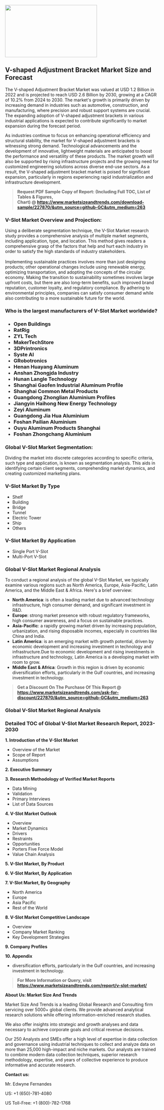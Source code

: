 <p><img class="alignnone size-medium wp-image-20088" src="https://ffe5etoiles.com/wp-content/uploads/2024/12/MST1-300x171.png" alt="" width="300" height="171" /></p><h2>V-shaped Adjustment Bracket Market Size and Forecast</h2><p>The V-shaped Adjustment Bracket Market was valued at USD 1.2 Billion in 2022 and is projected to reach USD 2.6 Billion by 2030, growing at a CAGR of 10.2% from 2024 to 2030. The market's growth is primarily driven by increasing demand in industries such as automotive, construction, and manufacturing, where precision and robust support systems are crucial. The expanding adoption of V-shaped adjustment brackets in various industrial applications is expected to contribute significantly to market expansion during the forecast period.</p><p>As industries continue to focus on enhancing operational efficiency and structural stability, the market for V-shaped adjustment brackets is witnessing strong demand. Technological advancements and the development of innovative, lightweight materials are anticipated to boost the performance and versatility of these products. The market growth will also be supported by rising infrastructure projects and the growing need for customized engineering solutions across diverse end-use sectors. As a result, the V-shaped adjustment bracket market is poised for significant expansion, particularly in regions experiencing rapid industrialization and infrastructure development.</p></p><blockquote id="" class=""><strong>Request PDF Sample Copy of Report: (Including Full TOC, List of Tables &amp; Figures, Chart)&nbsp;@&nbsp;<strong><a href="https://www.marketsizeandtrends.com/download-sample/227870/&utm_source=github-GC&utm_medium=263" target="_blank">https://www.marketsizeandtrends.com/download-sample/227870/&utm_source=github-GC&utm_medium=263</a></strong></strong></blockquote><h3 id="" class="">V-Slot Market&nbsp;Overview and Projection:</h3><p id="" class="">Using a deliberate segmentation technique, the V-Slot Market research study provides a comprehensive analysis of multiple market segments, including application, type, and location. This method gives readers a comprehensive grasp of the factors that help and hurt each industry in order to satisfy the high standards of industry stakeholders. <br /> <br />Implementing sustainable practices involves more than just designing products; other operational changes include using renewable energy, optimizing transportation, and adopting the concepts of the circular economy. Making the transition to sustainability sometimes involves large upfront costs, but there are also long-term benefits, such improved brand reputation, customer loyalty, and regulatory compliance. By adhering to environmental principles, companies can satisfy consumer demand while also contributing to a more sustainable future for the world.</p><h3 id="" class="">Who is the largest manufacturers of&nbsp;V-Slot Market worldwide?</h3><h3 class=""><p><ul><li>Open Buildings </li><li> RatRig </li><li> ZYL Tech </li><li> MakerTechStore </li><li> 3DPrintronics </li><li> Syste AI </li><li> GRobotronics </li><li> Henan Huayang Aluminum </li><li> Anshan Zhongjda Industry </li><li> Hunan Langle Technology </li><li> Shanghai Gaofen Industrial Aluminum Profile </li><li> Shanghai Common Metal Products </li><li> Guangdong Zhonglian Aluminium Profiles </li><li> Jiangyin Haihong New Energy Technology </li><li> Zeyi Aluminum </li><li> Guangdong Jia Hua Aluminium </li><li> Foshan Pailian Aluminium </li><li> Ouyu Aluminum Products Shanghai </li><li> Foshan Zhongchang Aluminium</li></ul></p></h3><h3 id="" class="">Global&nbsp;V-Slot Market Segmentation:</h3><p id="" class="">Dividing the market into discrete categories according to specific criteria, such type and application, is known as segmentation analysis. This aids in identifying certain client segments, comprehending market dynamics, and creating customized marketing plans.</p><h3 id="" class="">V-Slot Market&nbsp;By Type</h3><p><p><ul><li>Shelf</li><li> Building</li><li> Bridge</li><li> Tunnel</li><li> Electric Tower</li><li> Ship</li><li> Others</p></li></ul></p></p><h3 id="" class="">V-Slot Market&nbsp;By Application</h3><p class=""><p><ul><li>Single Port V-Slot</li><li> Multi-Port V-Slot</li></ul></p></p><h3 id="" class="">Global V-Slot Market Regional Analysis</h3><p id="" class="">To conduct a regional analysis of the global V-Slot Market, we typically examine various regions such as North America, Europe, Asia-Pacific, Latin America, and the Middle East &amp; Africa. Here's a brief overview:</p><ul><li><strong>North America</strong>: is often a leading market due to advanced technology infrastructure, high consumer demand, and significant investment in R&amp;D.</li><li><strong>Europe</strong>: strong market presence with robust regulatory frameworks, high consumer awareness, and a focus on sustainable practices.</li><li><strong>Asia-Pacific</strong>: a rapidly growing market driven by increasing population, urbanization, and rising disposable incomes, especially in countries like China and India.</li><li><strong>Latin America</strong>: is an emerging market with growth potential, driven by economic development and increasing investment in technology and infrastructure.Due to economic development and rising investments in infrastructure and technology, Latin America is a developing market with room to grow.</li><li><strong>Middle East &amp; Africa</strong>: Growth in this region is driven by economic diversification efforts, particularly in the Gulf countries, and increasing investment in technology.</li></ul><blockquote id="" class=""><strong>Get a Discount On The Purchase Of This Report @ <strong><a href="https://www.marketsizeandtrends.com/ask-for-discount/227870/&utm_source=github-GC&utm_medium=263" target="_blank">https://www.marketsizeandtrends.com/ask-for-discount/227870/&utm_source=github-GC&utm_medium=263</a></strong></strong></blockquote><h3 id="" class="">Global V-Slot Market Regional Analysis</h3><h3 id="" class="">Detailed TOC of Global V-Slot Market Research Report, 2023-2030</h3><p id="" class=""><strong>1. Introduction of the V-Slot Market</strong></p><ul><li>Overview of the Market</li><li>Scope of Report</li><li>Assumptions</li></ul><p id="" class=""><strong>2. Executive Summary</strong></p><p id="" class=""><strong>3. Research Methodology of Verified Market Reports</strong></p><ul><li>Data Mining</li><li>Validation</li><li>Primary Interviews</li><li>List of Data Sources</li></ul><p id="" class=""><strong>4. V-Slot Market Outlook</strong></p><ul><li>Overview</li><li>Market Dynamics</li><li>Drivers</li><li>Restraints</li><li>Opportunities</li><li>Porters Five Force Model</li><li>Value Chain Analysis</li></ul><p id="" class=""><strong>5. V-Slot Market, By Product</strong></p><p id="" class=""><strong>6. V-Slot Market, By Application</strong></p><p id="" class=""><strong>7. V-Slot Market, By Geography</strong></p><ul><li>North America</li><li>Europe</li><li>Asia Pacific</li><li>Rest of the World</li></ul><p id="" class=""><strong>8. V-Slot Market Competitive Landscape</strong></p><ul><li>Overview</li><li>Company Market Ranking</li><li>Key Development Strategies</li></ul><p id="" class=""><strong>9. Company Profiles</strong></p><p id="" class=""><strong>10. Appendix</strong></p><ul><li>diversification efforts, particularly in the Gulf countries, and increasing investment in technology.</li></ul><blockquote id="" class=""><strong>For More Information or Query, visit <strong><strong><a href="https://www.marketsizeandtrends.com/report/v-slot-market/" target="_blank">https://www.marketsizeandtrends.com/report/v-slot-market/</a></strong></strong></strong></blockquote><p id="" class=""><strong>About Us: Market Size And Trends</strong></p><p id="" class="">Market Size And Trends is a leading Global Research and Consulting firm servicing over 5000+ global clients. We provide advanced analytical research solutions while offering information-enriched research studies.</p><p id="" class="">We also offer insights into strategic and growth analyses and data necessary to achieve corporate goals and critical revenue decisions.</p><p id="" class="">Our 250 Analysts and SMEs offer a high level of expertise in data collection and governance using industrial techniques to collect and analyze data on more than 25,000 high-impact and niche markets. Our analysts are trained to combine modern data collection techniques, superior research methodology, expertise, and years of collective experience to produce informative and accurate research.</p><p id="" class=""><strong>Contact us:</strong></p><p id="" class="">Mr. Edwyne Fernandes</p><p id="" class="">US: +1 (650)-781-4080</p><p id="" class="">US Toll-Free: +1 (800)-782-1768</p>
